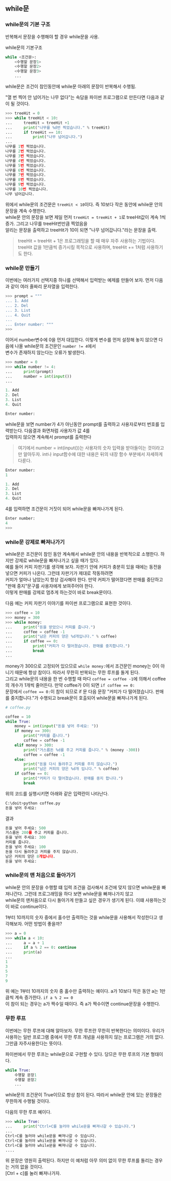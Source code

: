 ## while문

### while문의 기본 구조

반복해서 문장을 수행해야 할 경우 while문을 사용.  

while문의 기본구조  

```python
while <조건문>:
    <수행할 문장1>
    <수행할 문장2>
    <수행할 문장3>
    ...
```

while문은 조건이 참인동안에 while문 아래의 문장이 반복해서 수행됨.  

"열 번 찍어 안 넘어가는 나무 없다"는 속담을 파이썬 프로그램으로 만든다면 다음과 같이 될 것이다.  

```python
>>> treeHit = 0
>>> while treeHit < 10:
...     treeHit = treeHit +1
...     print("나무를 %d번 찍었습니다." % treeHit)
...     if treeHit == 10:
...         print("나무 넘어갑니다.")
...
나무를 1번 찍었습니다.
나무를 2번 찍었습니다.
나무를 3번 찍었습니다.
나무를 4번 찍었습니다.
나무를 5번 찍었습니다.
나무를 6번 찍었습니다.
나무를 7번 찍었습니다.
나무를 8번 찍었습니다.
나무를 9번 찍었습니다.
나무를 10번 찍었습니다.
나무 넘어갑니다.
```

위에서 while문의 조건문은 ```treeHit < 10```이다. 즉 10보다 작은 동안에 while문 안의 문장을 계속 수행한다.  
while문 안의 문장을 보면 제일 먼저 ```treeHit = treeHit + 1```로 treeHit값이 계속 1씩 증가. 그리고 나무를  treeHit번만큼 찍었음을  
알리는 문장을 출력하고 treeHit가 10이 되면 "나무 넘어갑니다."라는 문장을 출력.  

> treeHit = treeHit + 1은 프로그래밍을 할 때 매우 자주 사용하는 기법이다. treeHit 값을 1만큼씩 증가시킬 목적으로 사용하며,
> treeHit += 1처럼 사용하기도 한다.


### while문 만들기

이번에는 여러가지 선택지중 하나를 선택해서 입력받는 예제를 만들어 보자. 먼저 다음과 같이 여러 줄짜리 문자열을 입력한다.

```python
>>> prompt = """
... 1. Add
... 2. Del
... 3. List
... 4. Quit
...
... Enter number: """
>>>
```

이어서 number변수에 0을 먼저 대입한다. 이렇게 변수를 먼저 설정해 놓지 않으면 다음에 나올 while문의 조건문인 ```number != 4```에서  
변수가 존재하지 않는다는 오류가 발생한다.  

```python
>>> number = 0
>>> while number != 4:
...     print(prompt)
...     number = int(input())
...

1. Add
2. Del
3. List
4. Quit

Enter number:
```

while문을 보면 number가 4가 아닌동안 prompt를 출력하고 사용자로부터 번호를 입력받는다. 다음결과 화면처럼 사용자가 값 4를  
입력하지 않으면 계속해서 prompt를 출력한다

> 여기에서 number = int(input())는 사용자의 숫자 입력을 받아들이는 것이라고만 알아두자. int나 input함수에 대한 내용은
> 뒤의 내장 함수 부분에서 자세하게 다룬다.

```python
Enter number:
1

1. Add
2. Del
3. List
4. Quit
```

4를 입력하면 조건문이 거짓이 되어 while문을 빠져나가게 된다.  
```python
Enter number:
4
>>>
```

### while문 강제로 빠져나가기

while문은 조건문이 참인 동안 계속해서 while문 안의 내용을 반복적으로 소행한다. 하지만 강제로 while문을 빠져나가고 싶을 때가 있다.  
예를 들어 커피 자판기를 생각해 보자. 자판기 안에 커피가 충분히 있을 때에는 동전을 넣으면 커피가 나온다. 그런데 자판기가 제대로 작동하려면  
커피가 얼마나 남았는지 항상 검사해야 한다. 만약 커피가 떨어졌다면 판매를 중단하고 "판매 중지"문구를 사용자에게 보여주어야 한다.  
이렇게 판매를 강제로 멈추게 하는것이 바로 break문이다.  

다음 예는 커피 자판기 이야기를 파이썬 프로그램으로 표현한 것이다.  

```python
>>> coffee = 10
>>> money = 300
>>> while money:
...     print("돈을 받았으니 커피를 줍니다.")
...     coffee = coffee -1
...     print("남은 커피의 양은 %d개입니다." % coffee)
...     if coffee == 0:
...         print("커피가 다 떨어졌습니다. 판매를 중지합니다.")
...         break
...
```

money가 300으로 고정되어 있으므로 ```while money:```에서 조건문인 money는 0이 아니기 때문에 항상 참이다. 따라서 무한히 반복되는 무한 루프를 돌게 된다.  
그리고 while문의 내용을 한 번 수행할 때 마다 ```coffee = coffee -1```에 의해서 coffee의 개수가 1개씩 줄어든다. 만약 coffee가 0이 되면 ```if coffee == 0:```  
문장에서 ```coffee == 0:```이 참이 되므로 if 문 다음 문장 "커피가 다 떨어졌습니다. 판매를 중지합니다."가 수행되고 break문이 호출되어 while문을 빠져나가게 된다.  

```python
# coffee.py

coffee = 10
while True:
    money = int(input("돈을 넣어 주세요: "))
    if money == 300:
        print("커피를 줍니다.")
        coffee = coffee -1
    elif money > 300:
        print("거스름돈 %d를 주고 커피를 줍니다." % (money -300))
        coffee = coffee -1
    else:
        print("돈을 다시 돌려주고 커피를 주지 않습니다.")
        print("남은 커피의 양은 %d개 입니다." % coffee)
    if coffee == 0:
        print("커피가 다 떨어졌습니다. 판매를 중지 합니다.")
        break
```

위의 코드를 실행시키면 아래와 같은 입력란이 나타난다.  

```python
C:\doit>python coffee.py
돈을 넣어 주세요:
```

결과  
```python
돈을 넣어 주세요: 500
거스름돈 200를 주고 커피를 줍니다.
돈을 넣어 주세요: 300
커피를 줍니다.
돈을 넣어 주세요: 100
돈을 다시 돌려주고 커피를 주지 않습니다.
남은 커피의 양은 8개입니다.
돈을 넣어 주세요:
```

### while문의 맨 처음으로 돌아가기

while문 안의 문장을 수행할 떄 입력 조건을 검사해서 조건에 맞지 않으면 while문을 빠져나간다. 그런데 프로그래밍을 하다 보면 while문을 빠져나가지 않고  
while문의 맨처음으로 다시 돌아가게 만들고 싶은 경우가 생기게 된다. 이떄 사용하는것이 바로 continue이다.  

1부터 10까지의 숫자 중에서 홀수만 출력하는 것을 while문을 사용해서 작성한다고 생각해보자. 어떤 방법이 좋을까?

```python
>>> a = 0
>>> while a < 10:
...     a = a + 1
...     if a % 2 == 0: continue
...     print(a)
...
1
3
5
7
9
```

위 예는 1부터 10까지의 숫자 중 홀수만 출력하는 예이다. a가 10보다 작은 동안 a는 1만큼씩 계속 증가한다. ```if a % 2 == 0```  
이 참이 되는 경우는 a가 짝수일 때이다. 즉 a가 짝수이면 continue문장을 수행한다.  

### 무한 루프

이번에는 무한 루프에 대해 알아보자. 무한 루프란 무한히 반복한다는 의미이다. 우리가 사용하는 일반 프로그램 중에서 무한 루프 개념을 사용하지 않는 프로그램은 거의 없다.  
그만큼 자주사용한다는 뜻이다.  

파이썬에서 무한 루프는 while문으로 구현할 수 있다. 당므은 무한 루프의 기본 형태이다.  

```python
while True: 
    수행할 문장1 
    수행할 문장2
    ...
```

while문의 조건문이 True이므로 항상 참이 된다. 따라서 while문 안에 있는 문장들은 무한하게 수행될 것이다.  

다음의 무한 루프 예이다.  

```python
>>> while True:
...     print("Ctrl+C를 눌러야 while문을 빠져나갈 수 있습니다.")
...
Ctrl+C를 눌러야 while문을 빠져나갈 수 있습니다.
Ctrl+C를 눌러야 while문을 빠져나갈 수 있습니다.
Ctrl+C를 눌러야 while문을 빠져나갈 수 있습니다.
....
```

위 문장은 영원히 출력된다. 하지만 이 예처럼 아무 의미 없이 무한 루프를 돌리는 경우는 거의 없을 것이다.  
[Ctrl + c]를 눌러 빠져나가자.  
